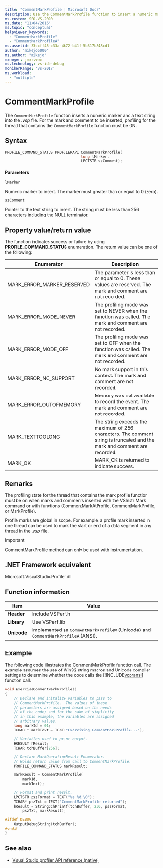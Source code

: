 ```yaml
---
title: "CommentMarkProfile | Microsoft Docs"
description: Use the CommentMarkProfile function to insert a numeric marker and a text string into the *.vsp* file.
ms.custom: SEO-VS-2020
ms.date: "11/04/2016"
ms.topic: "conceptual"
helpviewer_keywords:
  - "CommentMarkProfile"
  - "CommentMarkProfileA"
ms.assetid: 33ccff45-c33a-4672-b41f-5b317b848cd1
author: "mikejo5000"
ms.author: "mikejo"
manager: jmartens
ms.technology: vs-ide-debug
monikerRange: 'vs-2017'
ms.workload:
  - "multiple"
---
```

# CommentMarkProfile
The `CommentMarkProfile` function inserts a numeric marker and a text string into the *.vsp* file. For the mark and comment to be inserted, profiling for the thread that contains the `CommentMarkProfile` function must be ON.

## Syntax

```cpp
PROFILE_COMMAND_STATUS PROFILERAPI CommentMarkProfile(
                                   long lMarker,
                                   LPCTSTR szComment);
```

#### Parameters
 `lMarker`

 Numeric marker to insert. The marker must greater than or equal to 0 (zero).

 `szComment`

 Pointer to the text string to insert. The string must be less than 256 characters including the NULL terminator.

## Property value/return value
 The function indicates success or failure by using **PROFILE_COMMAND_STATUS** enumeration. The return value can be one of the following:

|Enumerator|Description|
|----------------|-----------------|
|MARK_ERROR_MARKER_RESERVED|The parameter is less than or equal to 0. These values are reserved. The mark and comment are not recorded.|
|MARK_ERROR_MODE_NEVER|The profiling mode was set to NEVER when the function was called. The mark and comment are not recorded.|
|MARK_ERROR_MODE_OFF|The profiling mode was set to OFF when the function was called. The mark and comment are not recorded.|
|MARK_ERROR_NO_SUPPORT|No mark support in this context. The mark and comment are not recorded.|
|MARK_ERROR_OUTOFMEMORY|Memory was not available to record the event. The mark and comment are not recorded.|
|MARK_TEXTTOOLONG|The string exceeds the maximum of 256 characters. The comment string is truncated and the mark and comment are recorded.|
|MARK_OK|MARK_OK is returned to indicate success.|

## Remarks
 The profiling state for the thread that contains the mark profile function must be on when marks and comments inserted with the VSInstr Mark command or with functions (CommentMarkAtProfile, CommentMarkProfile, or MarkProfile).

 Profile marks are global in scope. For example, a profile mark inserted in one thread can be used to mark the start or end of a data segment in any thread in the *.vsp* file.

> [!IMPORTANT]
> CommentMarkProfile method can only be used with instrumentation.

## .NET Framework equivalent
 Microsoft.VisualStudio.Profiler.dll

## Function information

|Item|Value|
|-|-|
|**Header**|Include VSPerf.h|
|**Library**|Use VSPerf.lib|
|**Unicode**|Implemented as `CommentMarkProfileW` (Unicode) and `CommentMarkProfileA` (ANSI).|

## Example
 The following code illustrates the CommentMarkProfile function call. The example assumes the use of Win32 string macros and Unicode compiler settings to determine whether the code calls the [!INCLUDE[vcpransi](../profiling/includes/vcpransi_md.md)] function call.

```cpp
void ExerciseCommentMarkProfile()
{
    // Declare and initalize variables to pass to
    // CommentMarkProfile.  The values of these
    // parameters are assigned based on the needs
    // of the code; and for the sake of simplicity
    // in this example, the variables are assigned
    // arbitrary values.
    long markId = 01;
    TCHAR * markText = TEXT("Exercising CommentMarkProfile...");

    // Variables used to print output.
    HRESULT hResult;
    TCHAR tchBuffer[256];

    // Declare MarkOperationResult Enumerator.
    // Holds return value from call to CommentMarkProfile.
    PROFILE_COMMAND_STATUS markResult;

    markResult = CommentMarkProfile(
        markId,
        markText);

    // Format and print result.
    LPCTSTR pszFormat = TEXT("%s %d.\0");
    TCHAR* pszTxt = TEXT("CommentMarkProfile returned");
    hResult = StringCchPrintf(tchBuffer, 256, pszFormat,
        pszTxt, markResult);

#ifdef DEBUG
    OutputDebugString(tchBuffer);
#endif
}
```

## See also
- [Visual Studio profiler API reference (native)](../profiling/visual-studio-profiler-api-reference-native.md)
